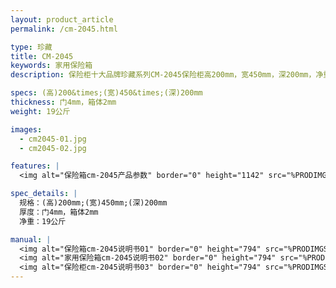 ```yaml
---
layout: product_article
permalink: /cm-2045.html

type: 珍藏
title: CM-2045
keywords: 家用保险箱
description: 保险柜十大品牌珍藏系列CM-2045保险柜高200mm，宽450mm，深200mm，净重19公斤，采用全自动电子锁控系统，杜绝撞码可能。

specs: (高)200&times;(宽)450&times;(深)200mm
thickness: 门4mm，箱体2mm
weight: 19公斤

images:
  - cm2045-01.jpg
  - cm2045-02.jpg

features: |
  <img alt="保险箱cm-2045产品参数" border="0" height="1142" src="%PRODIMGS%/twcps1.jpg" width="538" />

spec_details: |
  规格：(高)200mm;(宽)450mm;(深)200mm  
  厚度：门4mm，箱体2mm  
  净重：19公斤

manual: |
  <img alt="保险箱cm-2045说明书01" border="0" height="794" src="%PRODIMGS%/cm-2045-sm01.jpg" width="538" />  
  <img alt="家用保险箱cm-2045说明书02" border="0" height="794" src="%PRODIMGS%/cm-2045-sm02.jpg" width="538" />  
  <img alt="保险柜cm-2045说明书03" border="0" height="794" src="%PRODIMGS%/cm-2045-sm12.jpg" width="538" />
---
```

